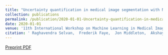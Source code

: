 ```yaml
---
title: "Uncertainty quantification in medical image segmentation with Normalizing Flows"
collection: publications
permalink: /publication/2020-01-01-Uncertainty-quantification-in-medical-image-segmentation-with-Normalizing-Flows
date: 2020-01-01
venue: '11th International Workshop on Machine Learning in Medical Imaging'
citation: ' Raghavendra Selvan,  Frederik Faye,  Jon Middleton,  Akshay Pai, &quot;Uncertainty quantification in medical image segmentation with Normalizing Flows.&quot; arXiv preprint arXiv:2006.02683, 2020.'
---
```

[Preprint PDF](https://arxiv.org/pdf/2006.02683)
